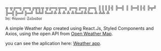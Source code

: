 ╦ ╦╔═╗╔═╗╔╦╗╦ ╦╔═╗╦═╗  ╔═╗╔═╗╔═╗
║║║║╣ ╠═╣ ║ ╠═╣║╣ ╠╦╝  ╠═╣╠═╝╠═╝
╚╩╝╚═╝╩ ╩ ╩ ╩ ╩╚═╝╩╚═  ╩ ╩╩  ╩     
𝔟𝔶: 𝔊𝔦𝔬𝔳𝔞𝔫𝔦 𝔖𝔞𝔩𝔳𝔞𝔡𝔬𝔯 

A simple Weather App created using React.Js, Styled Components and Axios, using the open API from [Open Weather Map](https://openweathermap.org).

you can see the aplication here: [Weather app](https://gsalvador7.github.io/weather-app/).
